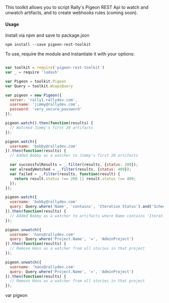 


This toolkit allows you to script Rally's Pigeon REST Api to watch and unwatch artifacts, and to create webhooks rules (coming soon).

#### Usage

Install via npm and save to package.json

`npm install --save pigeon-rest-toolkit`

To use, require the module and instantiate it with your options:

```javascript

var toolkit = require('pigeon-rest-toolkit')
var _ = require 'lodash'

var Pigeon = toolkit.Pigeon
var Query = toolkit.WsapiQuery

var pigeon = new Pigeon({
  server: 'rally1.rallydev.com',
  username: 'jimmy@rallydev.com',
  password: 'very_secure_password'
});

pigeon.watch().then(function(results) {
  // Watched Jimmy's first 20 artifacts
});

pigeon.watch({
  username: 'bobby@rallydev.com'
}).then(function(results) {
  // Added Bobby as a watcher to Jimmy's first 20 artifacts

  var successfulResults = _.filter(results, {status: 200});
  var alreadyWatched = _.filter(results, {status: 409});
  var failed = _.filter(results, function(result) {
    return result.status !== 200 || result.status !== 409;
  });
});

pigeon.watch({
  username: 'bobby@rallydev.com'
  query: Query.where('Name', 'contains', 'Iteration Status').and('ScheduleState', '<', 'Completed')
}).then(function(results) {
  // Added Bobby as a watcher to artifacts where Name contains 'Iteration Status' and 'ScheduleState' is less than 'Completed'
});

pigeon.unwatch({
  username: 'hans@rallydev.com'
  query: Query.where('Project.Name', '=', 'AdminProject')
}).then(function(results) {
  // Remove Hans as a watcher from all stories in that project
});

pigeon.unwatch({
  username: 'hans@rallydev.com'
  query: Query.where('Project.Name', '=', 'AdminProject')
}).then(function(results) {
  // Remove Hans as a watcher from all stories in that project
});


```
var pigeon